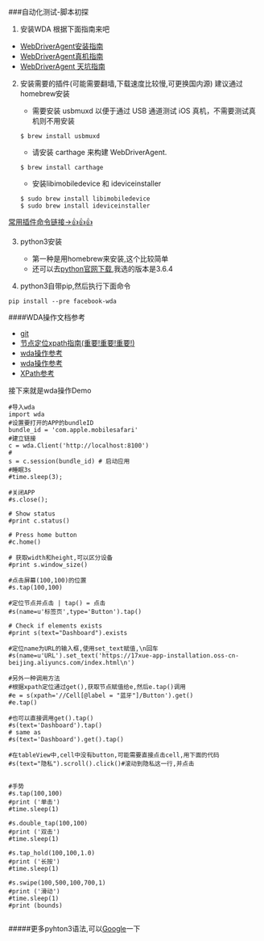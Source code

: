 ###自动化测试-脚本初探

1. 安装WDA
根据下面指南来吧

 *   [WebDriverAgent安装指南](https://testerhome.com/topics/10463)
 *   [WebDriverAgent真机指南](https://testerhome.com/topics/7220)
 *   [WebDriverAgent 天坑指南](https://testerhome.com/topics/9666)

2. 安装需要的插件(可能需要翻墙,下载速度比较慢,可更换国内源)
   建议通过homebrew安装
   * 需要安装 usbmuxd 以便于通过 USB 通道测试 iOS 真机，不需要测试真机则不用安装
   
   ````
   $ brew install usbmuxd
   ````
   
   * 请安装 carthage 来构建 WebDriverAgent.
   
   ````
   $ brew install carthage
   ````
   
   * 安装libimobiledevice 和 ideviceinstaller
   
    ````
   $ sudo brew install libimobiledevice
   $ sudo brew install ideviceinstaller
   ````
[常用插件命令链接->👍👍👍](https://segmentfault.com/a/1190000010205616)

3. python3安装
   * 第一种是用homebrew来安装,这个比较简单
   * 还可以去[python官网下载](https://www.python.org/downloads/mac-osx/),我选的版本是3.6.4
   


4. python3自带pip,然后执行下面命令

````
pip install --pre facebook-wda
````


####WDA操作文档参考
* [git](https://github.com/openatx/facebook-wda/blob/master/README.md)
* [节点定位xpath指南(重要!重要!重要!)](http://www.cnblogs.com/songshu120/p/5182043.html)
* [wda操作参考](https://testerhome.com/topics/7204)
* [wda操作参考](https://testerhome.com/topics/9854)
* [XPath参考](https://blog.csdn.net/huilan_same/article/details/52541680)


接下来就是wda操作Demo

````
#导入wda
import wda
#设置要打开的APP的bundleID
bundle_id = 'com.apple.mobilesafari'
#建立链接
c = wda.Client('http://localhost:8100') 
#
s = c.session(bundle_id) # 启动应用
#睡眠3s
#time.sleep(3); 

#关闭APP
#s.close(); 

# Show status
#print c.status()

# Press home button
#c.home()

# 获取width和height,可以区分设备
#print s.window_size()

#点击屏幕(100,100)的位置
#s.tap(100,100)

#定位节点并点击 | tap() = 点击
#s(name=u'标签页',type='Button').tap()

# Check if elements exists
#print s(text="Dashboard").exists

#定位name为URL的输入框,使用set_text赋值,\n回车
#s(name=u'URL').set_text('https://17xue-app-installation.oss-cn-beijing.aliyuncs.com/index.html\n')

#另外一种调用方法
#根据xpath定位通过get(),获取节点赋值给e,然后e.tap()调用
#e = s(xpath='//Cell[@label = "蓝牙"]/Button').get()
#e.tap()

#也可以直接调用get().tap()
#s(text='Dashboard').tap()
# same as
#s(text='Dashboard').get().tap()

#在tableView中,cell中没有button,可能需要直接点击cell,用下面的代码
#s(text="隐私").scroll().click()#滚动到隐私这一行,并点击


#手势
#s.tap(100,100)
#print ('单击')
#time.sleep(1)

#s.double_tap(100,100)
#print ('双击')
#time.sleep(1)

#s.tap_hold(100,100,1.0)
#print ('长按')
#time.sleep(1)

#s.swipe(100,500,100,700,1)
#print ('滑动')
#time.sleep(1)
#print (bounds)


````

#####更多pyhton3语法,可以[Google](https://www.google.com/)一下


